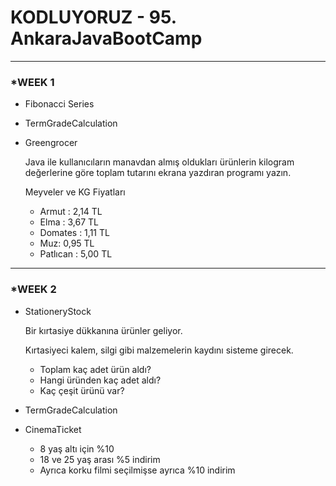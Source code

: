 # KODLUYORUZ - 95. AnkaraJavaBootCamp
---
### *WEEK 1
- Fibonacci Series
- TermGradeCalculation
- Greengrocer
    
    Java ile kullanıcıların manavdan almış oldukları ürünlerin kilogram değerlerine göre toplam tutarını ekrana yazdıran programı yazın.

    Meyveler ve KG Fiyatları

    - Armut : 2,14 TL
    - Elma : 3,67 TL
    - Domates : 1,11 TL
    - Muz: 0,95 TL
    - Patlıcan : 5,00 TL
---
### *WEEK 2
- StationeryStock

    Bir kırtasiye dükkanına ürünler geliyor.
    
    Kırtasiyeci kalem, silgi gibi malzemelerin kaydını sisteme girecek.
    - Toplam kaç adet ürün aldı?
    - Hangi üründen kaç adet aldı?
    - Kaç çeşit ürünü var?
    
- TermGradeCalculation
- CinemaTicket
    - 8 yaş altı için %10
    - 18 ve 25 yaş arası %5 indirim
    - Ayrıca korku filmi seçilmişse ayrıca %10 indirim
